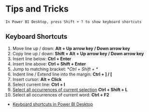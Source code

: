 # Tips and Tricks

```
In Power BI Desktop, press Shift + ? to show keyboard shortcuts
```

## Keyboard Shortcuts

1. Move line up / down:	**Alt + Up arrow key / Down arrow key**
1. Copy line up / down:	**Shift + Alt + Up arrow key / Down arrow key**
1. Insert line below:	**Ctrl + Enter**
1. Insert line above:	**Ctrl + Shift + Enter**
1. Jump to matching bracket:	**Ctrl + Shift + \**
1. Indent line / Extend line into the margin:	**Ctrl + ] / [**
1. Insert cursor:	**Alt + Click**
1. Select current line:	**Ctrl + I**
1. [Select all occurrences of current selection](https://learn.microsoft.com/en-us/power-bi/create-reports/desktop-accessibility-keyboard-shortcuts#dax-formula-bar)	**Ctrl + Shift + L**
1. Select all occurrences of current word:	**Ctrl + F2**
* [Keyboard shortcuts in Power BI Desktop](https://docs.microsoft.com/en-us/power-bi/desktop-accessibility-keyboard-shortcuts#dax-editor)

